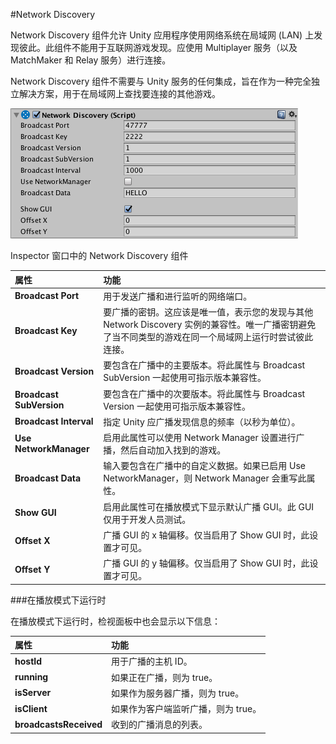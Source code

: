 #Network Discovery

Network Discovery 组件允许 Unity 应用程序使用网络系统在局域网 (LAN) 上发现彼此。此组件不能用于互联网游戏发现。应使用 Multiplayer 服务（以及 MatchMaker 和 Relay 服务）进行连接。

Network Discovery 组件不需要与 Unity 服务的任何集成，旨在作为一种完全独立解决方案，用于在局域网上查找要连接的其他游戏。

![图像替代文本](../uploads/Main/NetworkDiscoveryComponent.png)

Inspector 窗口中的 Network Discovery 组件

|**属性**|**功能**|
|:---|:---|
|__Broadcast Port__|用于发送广播和进行监听的网络端口。|
|__Broadcast Key__|要广播的密钥。这应该是唯一值，表示您的发现与其他 Network Discovery 实例的兼容性。唯一广播密钥避免了当不同类型的游戏在同一个局域网上运行时尝试彼此连接。|
|__Broadcast Version__|要包含在广播中的主要版本。将此属性与 Broadcast SubVersion 一起使用可指示版本兼容性。|
|__Broadcast SubVersion__|要包含在广播中的次要版本。将此属性与 Broadcast Version 一起使用可指示版本兼容性。|
|__Broadcast Interval__|指定 Unity 应广播发现信息的频率（以秒为单位）。|
|__Use NetworkManager__|启用此属性可以使用 Network Manager 设置进行广播，然后自动加入找到的游戏。|
|__Broadcast Data__|输入要包含在广播中的自定义数据。如果已启用 Use NetworkManager，则 Network Manager 会重写此属性。|
|__Show GUI__|启用此属性可在播放模式下显示默认广播 GUI。此 GUI 仅用于开发人员测试。|
|__Offset X__|广播 GUI 的 x 轴偏移。仅当启用了 Show GUI 时，此设置才可见。|
|__Offset Y__|广播 GUI 的 y 轴偏移。仅当启用了 Show GUI 时，此设置才可见。|

###在播放模式下运行时

在播放模式下运行时，检视面板中也会显示以下信息：

|**属性** |**功能** |
|:---|:---|
|__hostId__ |用于广播的主机 ID。 |
|__running__ |如果正在广播，则为 true。 |
|__isServer__ |如果作为服务器广播，则为 true。 |
|__isClient__ |如果作为客户端监听广播，则为 true。 |
|__broadcastsReceived__ |收到的广播消息的列表。 |
